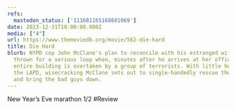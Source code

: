 ```yaml
---
refs:
  mastodon_status: ['111681165168681069']
date: 2023-12-31T18:00:00.000Z
media: ["4"]
url: https://www.themoviedb.org/movie/562-die-hard
title: Die Hard
blurb: NYPD cop John McClane's plan to reconcile with his estranged wife is
  thrown for a serious loop when, minutes after he arrives at her office, the
  entire building is overtaken by a group of terrorists. With little help from
  the LAPD, wisecracking McClane sets out to single-handedly rescue the hostages
  and bring the bad guys down.
---
```


New Year’s Eve marathon 1/2 #Review
